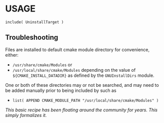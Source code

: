 # USAGE
`include( UninstallTarget )`

## Troubleshooting
Files are installed to default cmake module directory for convenience, either:
 - `/usr/share/cmake/Modules`
or
 - `/usr/local/share/cmake/Modules`
depending on the value of `${CMAKE_INSTALL_DATADIR}` as defined by the
`GNUInstallDirs` module.

One or both of these directories may or not be searched, and may need to be
added manually prior to being included by such as
 - `list( APPEND CMAKE_MODULE_PATH "/usr/local/share/cmake/Modules" )`

*This basic recipe has been floating around the community for years.  This simply formalizes it.*

